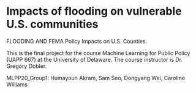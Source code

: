 # Impacts of flooding on vulnerable U.S. communities
FLOODING AND FEMA Policy Impacts on U.S. Counties. 

This is the final project for the course Machine Learning for Public Policy (UAPP 667) at the University of Delaware. The course instructor is Dr. Gregory Dobler.

MLPP20_Group1: 
Humayoun Akram, Sam Seo, Dongyang Wei, Caroline Williams

